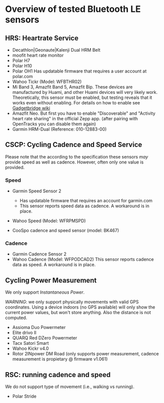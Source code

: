 # Overview of tested Bluetooth LE sensors

## HRS: Heartrate Service

* Decathlon|Geonaute|Kalenji Dual HRM Belt
* moofit heart rate monitor
* Polar H7
* Polar H10
* Polar OH1
  Has updatable firmware that requires a user account at polar.com
* Wahoo Tickr (Model: WFBTHR02)
* Mi Band 3, Amazfit Band 5, Amazfit Bip. These devices are manufactured by Huami, and other Huami devices will very likely work. Theoretically, this sensor must be enabled, but testing reveals that it works even without enabling. For details on how to enable see [Gadgetbridge wiki](https://codeberg.org/Freeyourgadget/Gadgetbridge/wiki/Huami-Heartrate-measurement#bluetooth-heart-rate-sensor)
* Amazfit Neo. But first you have to enable "Discoverable" and "Activity heart rate sharing" in the official Zepp app. (after pairing with OpenTracks you can disable them again)
* Garmin HRM-Dual (Reference: 010-12883-00)

## CSCP: Cycling Cadence and Speed Service

Please note that the according to the specification these sensors _may_ provide speed as well as cadence.
However, often only one value is provided.

### Speed

* Garmin Speed Sensor 2
  * Has updatable firmware that requires an account for garmin.com
  * This sensor reports speed data as cadence.
    A workaround is in place.

* Wahoo Speed (Model: WFRPMSPD)

* CooSpo cadence and speed sensor (model: BK467)

### Cadence

* Garmin Cadence Sensor 2
* Wahoo Cadence (Model: WFPODCAD2)
  This sensor reports cadence data as speed.
  A workaround is in place.

## Cycling Power Measurement

We only support _Instantaneous Power_.

_WARNING_: we only support physically movements with valid GPS coordinates.
Using a device indoors (no GPS available) will only show the current power values, but won't store anything.
Also the distance is not computed.

* Assioma Duo Powermeter
* Elite drivo II
* QUARQ Red DZero Powermeter
* Tacx Satori Smart
* Wahoo Kickr v4.0
* Rotor 2INpower DM Road (only supports power measurement, cadence measurement is propietary @ firmware v1.061)

## RSC: running cadence and speed

We do not support type of movement (i.e., walking vs running).

* Polar Stride
